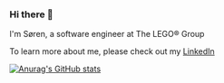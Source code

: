 ### Hi there 👋
I'm Søren, a software engineer at The LEGO® Group

To learn more about me, please check out my [LinkedIn](https://www.linkedin.com/in/søreneriksen/)


[![Anurag's GitHub stats](https://github-readme-stats.vercel.app/api?username=soer7022&count_private=true&show_icons=true)](https://github.com/anuraghazra/github-readme-stats)
